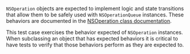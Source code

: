 `NSOperation` objects are expected to implement logic and state transitions that allow them to be safely used with `NSOperationQueue` instances. These behaviors are documented in the [NSOperation class documentation](https://developer.apple.com/library/mac/documentation/Cocoa/Reference/NSOperation_class/). 

This test case exercises the behavior expected of `NSOperation` instances. When subclassing an object that has expected behaviors it is critical to have tests to verify that those behaviors perform as they are expected to.
